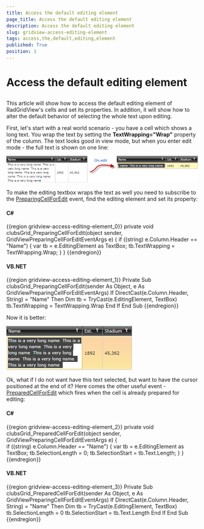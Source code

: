 ```yaml
---
title: Access the default editing element
page_title: Access the default editing element
description: Access the default editing element
slug: gridview-access-editing-element
tags: access,the,default,editing,element
published: True
position: 1
---
```


# Access the default editing element



## 

This article will show how to access the default editing element of RadGridView's cells and set its properties. In addition, it will show how to alter the default behavior of selecting the whole text upon editing. 

First, let's start with a real world scenario - you have a cell which shows a long text. You wrap the text by setting the __TextWrapping="Wrap"__ property of the column. The text looks good in view mode, but when you enter edit mode - the full text is shown on one line:

![](images/how_to_access_editing_element_gridview.png)



To make the editing textbox wraps the text as well you need to subscribe to the [PreparingCellForEdit](7928EA2C-360A-4C57-ACBF-0BFC155E955A#PreparingCellForEdit_Event) event, find the editing element and set its property:

#### __C#__

{{region gridview-access-editing-element_0}}
	private void clubsGrid_PreparingCellForEdit(object sender, GridViewPreparingCellForEditEventArgs e)
	{
	  if ((string) e.Column.Header == "Name")
	  {
	    var tb = e.EditingElement as TextBox;
	    tb.TextWrapping = TextWrapping.Wrap;
	  }
	}
	{{endregion}}



#### __VB.NET__

{{region gridview-access-editing-element_1}}
	Private Sub clubsGrid_PreparingCellForEdit(sender As Object, e As GridViewPreparingCellForEditEventArgs)
	 If DirectCast(e.Column.Header, String) = "Name" Then
	  Dim tb = TryCast(e.EditingElement, TextBox)
	  tb.TextWrapping = TextWrapping.Wrap
	 End If
	End Sub
	{{endregion}}



Now it is better:

![](images/how_to_access_editing_element_gridview2.png)



Ok, what if I do not want have this text selected, but want to have the cursor positioned at the end of it? Here comes the other useful event - [PreparedCellForEdit](7928EA2C-360A-4C57-ACBF-0BFC155E955A#PreparedCellForEdit_Event) which fires when the cell is already prepared for editing:

#### __C#__

{{region gridview-access-editing-element_2}}
	private void clubsGrid_PreparedCellForEdit(object sender, GridViewPreparingCellForEditEventArgs e)
	{   
	   if ((string) e.Column.Header == "Name")
	   {
	      var tb = e.EditingElement as TextBox;
	      tb.SelectionLength = 0;
	      tb.SelectionStart = tb.Text.Length;
	   }
	}
	{{endregion}}



#### __VB.NET__

{{region gridview-access-editing-element_3}}
	Private Sub clubsGrid_PreparedCellForEdit(sender As Object, e As GridViewPreparingCellForEditEventArgs)
	 If DirectCast(e.Column.Header, String) = "Name" Then
	  Dim tb = TryCast(e.EditingElement, TextBox)
	  tb.SelectionLength = 0
	  tb.SelectionStart = tb.Text.Length
	 End If
	End Sub
	{{endregion}}




